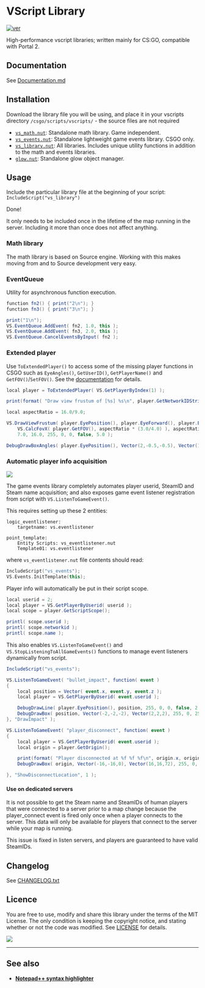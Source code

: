 # VScript Library
[![ver][]](CHANGELOG.txt)

[ver]: https://img.shields.io/badge/vs__library-v2.43.26-informational

High-performance vscript libraries; written mainly for CS:GO, compatible with Portal 2.

## Documentation
See [Documentation.md](Documentation.md)

## Installation
Download the library file you will be using, and place it in your vscripts directory `/csgo/scripts/vscripts/` - the source files are not required
- [`vs_math.nut`][vs_math]: Standalone math library. Game independent.
- [`vs_events.nut`][vs_events]: Standalone lightweight game events library. CSGO only.
- [`vs_library.nut`][vs_library]: All libraries. Includes unique utility functions in addition to the math and events libraries.
- [`glow.nut`][glow]: Standalone glow object manager.

[vs_math]: https://raw.githubusercontent.com/samisalreadytaken/vs_library/master/vs_math.nut
[vs_events]: https://raw.githubusercontent.com/samisalreadytaken/vs_library/master/vs_events.nut
[vs_library]: https://raw.githubusercontent.com/samisalreadytaken/vs_library/master/vs_library.nut
[glow]: https://raw.githubusercontent.com/samisalreadytaken/vs_library/master/glow.nut

## Usage
Include the particular library file at the beginning of your script: `IncludeScript("vs_library")`

Done!

It only needs to be included once in the lifetime of the map running in the server. Including it more than once does not affect anything.

### Math library
The math library is based on Source engine. Working with this makes moving from and to Source development very easy.

### EventQueue
Utility for asynchronous function execution.
```cs
function fn2() { print("2\n"); }
function fn3() { print("3\n"); }

print("1\n");
VS.EventQueue.AddEvent( fn2, 1.0, this );
VS.EventQueue.AddEvent( fn3, 2.0, this );
VS.EventQueue.CancelEventsByInput( fn2 );
```

### Extended player
Use `ToExtendedPlayer()` to access some of the missing player functions in CSGO such as `EyeAngles()`, `GetUserID()`, `GetPlayerName()` and `GetFOV()`/`SetFOV()`. See the [documentation](/Documentation.md#f_ToExtendedPlayer) for details.

```cs
local player = ToExtendedPlayer( VS.GetPlayerByIndex(1) );

print(format( "Draw view frustum of [%s] %s\n", player.GetNetworkIDString(), player.GetPlayerName() ));

local aspectRatio = 16.0/9.0;

VS.DrawViewFrustum( player.EyePosition(), player.EyeForward(), player.EyeRight(), player.EyeUp(),
	VS.CalcFovX( player.GetFOV(), aspectRatio * (3.0/4.0) ), aspectRatio,
	7.0, 16.0, 255, 0, 0, false, 5.0 );

DebugDrawBoxAngles( player.EyePosition(), Vector(2,-0.5,-0.5), Vector(16,0.5,0.5), player.EyeAngles(), 0, 255, 0, 16, 5.0 );
```

### Automatic player info acquisition
[![](https://img.shields.io/badge/video-red?logo=youtube)](https://www.youtube.com/watch?v=JGnBQ1lwzzg)

The game events library completely automates player userid, SteamID and Steam name acquisition; and also exposes game event listener registration from script with `VS.ListenToGameEvent()`.

This requires setting up these 2 entities:

```
logic_eventlistener:
	targetname: vs.eventlistener

point_template:
	Entity Scripts: vs_eventlistener.nut
	Template01: vs.eventlistener
```

where `vs_eventlistener.nut` file contents should read:

```cpp
IncludeScript("vs_events");
VS.Events.InitTemplate(this);
```

Player info will automatically be put in their script scope.

```cs
local userid = 2;
local player = VS.GetPlayerByUserid( userid );
local scope = player.GetScriptScope();

printl( scope.userid );
printl( scope.networkid );
printl( scope.name );
```

This also enables `VS.ListenToGameEvent()` and `VS.StopListeningToAllGameEvents()` functions to manage event listeners dynamically from script.

```cs
IncludeScript("vs_events");

VS.ListenToGameEvent( "bullet_impact", function( event )
{
	local position = Vector( event.x, event.y, event.z );
	local player = VS.GetPlayerByUserid( event.userid );

	DebugDrawLine( player.EyePosition(), position, 255, 0, 0, false, 2.0 );
	DebugDrawBox( position, Vector(-2,-2,-2), Vector(2,2,2), 255, 0, 255, 127, 2.0 );
}, "DrawImpact" );

VS.ListenToGameEvent( "player_disconnect", function( event )
{
	local player = VS.GetPlayerByUserid( event.userid );
	local origin = player.GetOrigin();

	print(format( "Player disconnected at %f %f %f\n", origin.x, origin.y, origin.z ));
	DebugDrawBox( origin, Vector(-16,-16,0), Vector(16,16,72), 255, 0, 0, 127, 10.0 );

}, "ShowDisconnectLocation", 1 );
```

#### Use on dedicated servers
It is not possible to get the Steam name and SteamIDs of human players that were connected to a server prior to a map change because the player_connect event is fired only once when a player connects to the server. This data will only be available for players that connect to the server while your map is running.

This issue is fixed in listen servers, and players are guaranteed to have valid SteamIDs.

## Changelog
See [CHANGELOG.txt](CHANGELOG.txt)

## Licence
You are free to use, modify and share this library under the terms of the MIT License. The only condition is keeping the copyright notice, and stating whether or not the code was modified. See [LICENSE](LICENSE) for details.

[![](http://hits.dwyl.com/samisalreadytaken/vs_library.svg)](https://hits.dwyl.com/samisalreadytaken/vs_library)

________________________________

## See also
* [**Notepad++ syntax highlighter**][npp]

[npp]: https://gist.github.com/samisalreadytaken/5bcf322332074f31545ccb6651b88f2d
